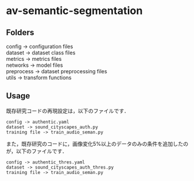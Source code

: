 # av-semantic-segmentation

## Folders
config -> configuration files  
dataset -> dataset class files  
metrics -> metrics files  
networks -> model files  
preprocess -> dataset preprocessing files  
utils -> transform functions  

## Usage
既存研究コードの再現設定は，以下のファイルです．  
```
config -> authentic.yaml  
dataset -> sound_cityscapes_auth.py  
training file -> train_audio_seman.py  
```

また，既存研究のコードに，画像変化5%以上のデータのみの条件を追加したのが，以下のファイルです．
```
config -> authentic_thres.yaml  
dataset -> sound_cityscapes_auth_thres.py  
training file -> train_audio_seman.py  
```
